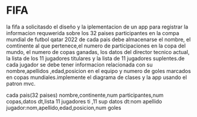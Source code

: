 # FIFA
 la fifa a solicitasdo el diseño y la iplementacion de un app para registrar la informacion requwerida sobre los 32 paises participantes en la compa mundial de futbol qatar 2022 de cada pais debe almacenarse el nombre, el comtinente al que pertenece,el numero de participaciones en la copa del mundo, el numero de copas ganadas, los datos del director tecnico actual, la lista de los 11 jugadores titulares y la lista de 11 jugadores suplentes.de cada jugador se debe tener informacion relacionada con su nombre,apellidos ,edad,posicion en el equipo y numero de goles marcados en copas mundiales.implemente el diagrama de clases y la app usando el patron mvc.

cada pais(32 paises) nombre,continente,num participantes,num copas,datos dt,lista 11 jugadores ti ,11 sup
datos dt:nom apellido
jugador:nom,apellido,edad,posicion,num goles  